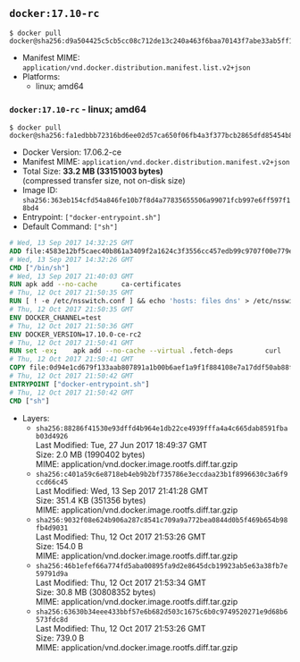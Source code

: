 ## `docker:17.10-rc`

```console
$ docker pull docker@sha256:d9a504425c5cb5cc08c712de13c240a463f6baa70143f7abe33ab5ff10a6376e
```

-	Manifest MIME: `application/vnd.docker.distribution.manifest.list.v2+json`
-	Platforms:
	-	linux; amd64

### `docker:17.10-rc` - linux; amd64

```console
$ docker pull docker@sha256:fa1edbbb72316bd6ee02d57ca650f06fb4a3f377bcb2865dfd85454b81a0ccb5
```

-	Docker Version: 17.06.2-ce
-	Manifest MIME: `application/vnd.docker.distribution.manifest.v2+json`
-	Total Size: **33.2 MB (33151003 bytes)**  
	(compressed transfer size, not on-disk size)
-	Image ID: `sha256:363eb154cfd54a846fe10b7f8d4a77835655506a99071fcb997e6ff597f18bd4`
-	Entrypoint: `["docker-entrypoint.sh"]`
-	Default Command: `["sh"]`

```dockerfile
# Wed, 13 Sep 2017 14:32:25 GMT
ADD file:4583e12bf5caec40b861a3409f2a1624c3f3556cc457edb99c9707f00e779e45 in / 
# Wed, 13 Sep 2017 14:32:26 GMT
CMD ["/bin/sh"]
# Wed, 13 Sep 2017 21:40:03 GMT
RUN apk add --no-cache 		ca-certificates
# Thu, 12 Oct 2017 21:50:35 GMT
RUN [ ! -e /etc/nsswitch.conf ] && echo 'hosts: files dns' > /etc/nsswitch.conf
# Thu, 12 Oct 2017 21:50:35 GMT
ENV DOCKER_CHANNEL=test
# Thu, 12 Oct 2017 21:50:36 GMT
ENV DOCKER_VERSION=17.10.0-ce-rc2
# Thu, 12 Oct 2017 21:50:41 GMT
RUN set -ex; 	apk add --no-cache --virtual .fetch-deps 		curl 		tar 	; 		apkArch="$(apk --print-arch)"; 	case "$apkArch" in 		x86_64) dockerArch='x86_64' ;; 		aarch64) dockerArch='aarch64' ;; 		ppc64le) dockerArch='ppc64le' ;; 		s390x) dockerArch='s390x' ;; 		*) echo >&2 "error: unsupported architecture ($apkArch)"; exit 1 ;;	esac; 		if ! curl -fL -o docker.tgz "https://download.docker.com/linux/static/${DOCKER_CHANNEL}/${dockerArch}/docker-${DOCKER_VERSION}.tgz"; then 		echo >&2 "error: failed to download 'docker-${DOCKER_VERSION}' from '${DOCKER_CHANNEL}' for '${dockerArch}'"; 		exit 1; 	fi; 		tar --extract 		--file docker.tgz 		--strip-components 1 		--directory /usr/local/bin/ 	; 	rm docker.tgz; 		apk del .fetch-deps; 		dockerd -v; 	docker -v
# Thu, 12 Oct 2017 21:50:41 GMT
COPY file:0d94e1cd679f133aab807891a1b00b6aef1a9f1f884108e7a17ddf50ab88f1fb in /usr/local/bin/ 
# Thu, 12 Oct 2017 21:50:42 GMT
ENTRYPOINT ["docker-entrypoint.sh"]
# Thu, 12 Oct 2017 21:50:42 GMT
CMD ["sh"]
```

-	Layers:
	-	`sha256:88286f41530e93dffd4b964e1db22ce4939fffa4a4c665dab8591fbab03d4926`  
		Last Modified: Tue, 27 Jun 2017 18:49:37 GMT  
		Size: 2.0 MB (1990402 bytes)  
		MIME: application/vnd.docker.image.rootfs.diff.tar.gzip
	-	`sha256:c401a59c6e8718eb4eb9b2bf735786e3eccdaa23b1f8996630c3a6f9ccd66c45`  
		Last Modified: Wed, 13 Sep 2017 21:41:28 GMT  
		Size: 351.4 KB (351356 bytes)  
		MIME: application/vnd.docker.image.rootfs.diff.tar.gzip
	-	`sha256:9032f08e624b906a287c8541c709a9a772bea0844d0b5f469b654b98fb4d9031`  
		Last Modified: Thu, 12 Oct 2017 21:53:26 GMT  
		Size: 154.0 B  
		MIME: application/vnd.docker.image.rootfs.diff.tar.gzip
	-	`sha256:46b1efef66a774fd5aba00895fa9d2e8645dcb19923ab5e63a38fb7e59791d9a`  
		Last Modified: Thu, 12 Oct 2017 21:53:34 GMT  
		Size: 30.8 MB (30808352 bytes)  
		MIME: application/vnd.docker.image.rootfs.diff.tar.gzip
	-	`sha256:63630b34eee433bbf57e6b682d503c1675c6b0c9749520271e9d68b6573fdc8d`  
		Last Modified: Thu, 12 Oct 2017 21:53:26 GMT  
		Size: 739.0 B  
		MIME: application/vnd.docker.image.rootfs.diff.tar.gzip
